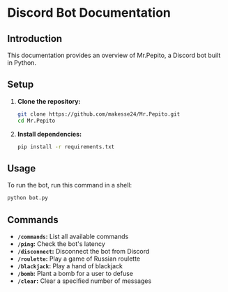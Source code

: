 # Discord Bot Documentation

## Introduction
This documentation provides an overview of Mr.Pepito, a Discord bot built in Python.

## Setup
1. **Clone the repository:**
   ```bash
   git clone https://github.com/makesse24/Mr.Pepito.git
   cd Mr.Pepito
   ```

2. **Install dependencies:**
   ```bash
   pip install -r requirements.txt
   ```

## Usage
To run the bot, run this command in a shell:
```bash
python bot.py
```

## Commands
- **`/commands`:** List all available commands
- **`/ping`:** Check the bot's latency
- **`/disconnect`:** Disconnect the bot from Discord
- **`/roulette`:** Play a game of Russian roulette
- **`/blackjack`:** Play a hand of blackjack
- **`/bomb`:** Plant a bomb for a user to defuse
- **`/clear`:** Clear a specified number of messages